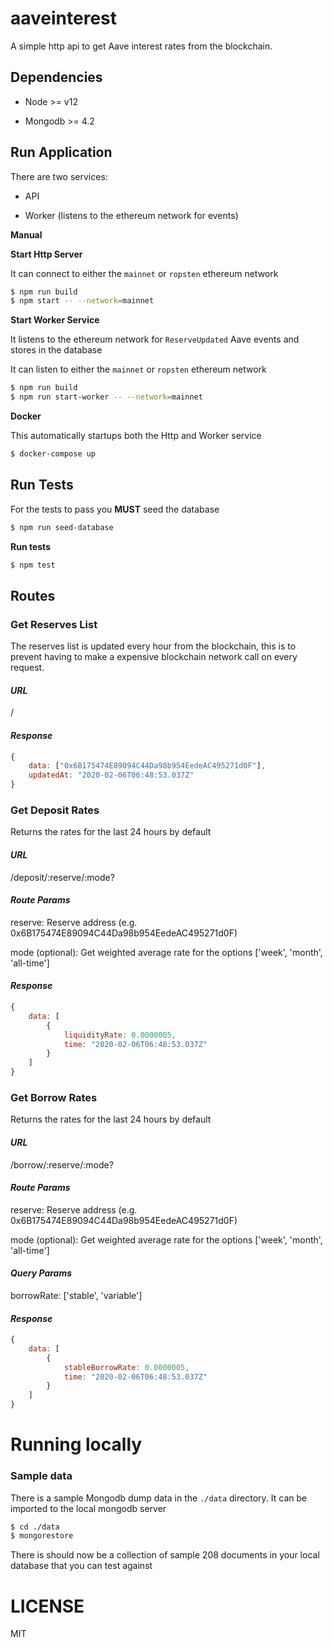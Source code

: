 # aaveinterest
A simple http api to get Aave interest rates from the blockchain.

## Dependencies

- Node >= v12

- Mongodb >= 4.2


## Run Application

There are two services:

- API

- Worker  (listens to the ethereum network for events)

**Manual** 

**Start Http Server**

It can connect to either the `mainnet` or `ropsten` ethereum network

```sh
$ npm run build
$ npm start -- --network=mainnet
```

**Start Worker Service**

It listens to the ethereum network for `ReserveUpdated` Aave events and stores in the database

It can listen to either the `mainnet` or `ropsten` ethereum network

```sh
$ npm run build
$ npm run start-worker -- --network=mainnet

```

**Docker**

This automatically startups both the Http and Worker service

```sh
$ docker-compose up
```

## Run Tests

For the tests to pass you **MUST** seed the database

```sh
$ npm run seed-database
```

**Run tests**

```sh
$ npm test
```

## Routes

### Get Reserves List

The reserves list is updated every hour from the blockchain, this is to prevent having 
to make a expensive blockchain network call on every request.

#### *URL*  

/

#### *Response*

```js
{
    data: ["0x6B175474E89094C44Da98b954EedeAC495271d0F"],
    updatedAt: "2020-02-06T06:48:53.037Z"
}
```


### Get Deposit Rates

Returns the rates for the last 24 hours by default

#### *URL* 

/deposit/:reserve/:mode?

#### *Route Params*

reserve: Reserve address (e.g. 0x6B175474E89094C44Da98b954EedeAC495271d0F)

mode (optional): Get weighted average rate for the options ['week', 'month', 'all-time']

#### *Response*

```js
{
    data: [
        {
            liquidityRate: 0.0000005,
            time: "2020-02-06T06:48:53.037Z"
        }
    ]
}
```

### Get Borrow Rates

Returns the rates for the last 24 hours by default

#### *URL* 

/borrow/:reserve/:mode?

#### *Route Params*

reserve: Reserve address (e.g. 0x6B175474E89094C44Da98b954EedeAC495271d0F)

mode (optional): Get weighted average rate for the options ['week', 'month', 'all-time']

#### *Query Params*

borrowRate: ['stable', 'variable']

#### *Response*

```js
{
    data: [
        {
            stableBorrowRate: 0.0000005,
            time: "2020-02-06T06:48:53.037Z"
        }
    ]
}
```

# Running locally

### Sample data

There is a sample Mongodb dump data in the `./data` directory. It can be imported to the 
local mongodb server

```sh
$ cd ./data
$ mongorestore
```

There is should now be a collection of sample 208 documents in your local database that you can
test against

# LICENSE

MIT